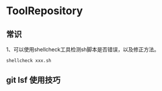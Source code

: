 # ToolRepository

## 常识
1、可以使用shellcheck工具检测sh脚本是否错误，以及修正方法。 
```
shellcheck xxx.sh
```

## git lsf 使用技巧

